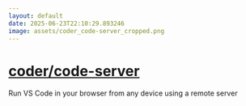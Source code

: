 ```yaml
---
layout: default
date: 2025-06-23T22:10:29.893246
image: assets/coder_code-server_cropped.png
---
```


# [coder/code-server](https://github.com/coder/code-server)

Run VS Code in your browser from any device using a remote server
